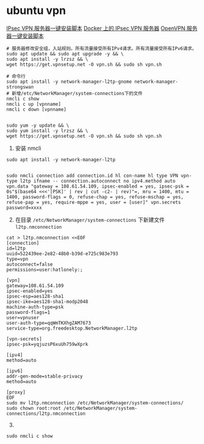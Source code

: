# ubuntu vpn

[IPsec VPN 服务器一键安装脚本](https://github.com/hwdsl2/setup-ipsec-vpn/blob/master/README-zh.md)
[Docker 上的 IPsec VPN 服务器](https://github.com/hwdsl2/docker-ipsec-vpn-server/blob/master/README-zh.md)
[OpenVPN 服务器一键安装脚本](https://github.com/hwdsl2/openvpn-install/blob/master/README-zh.md)
[](https://www.digitalocean.com/community/tutorials/how-to-set-up-an-ikev2-vpn-server-with-strongswan-on-ubuntu-20-04)
[](https://github.com/hwdsl2/setup-ipsec-vpn/blob/master/docs/ikev2-howto-zh.md#%E9%85%8D%E7%BD%AE-ikev2-vpn-%E5%AE%A2%E6%88%B7%E7%AB%AF)


```shell
# 服务器修改安全组，入站规则。所有流量接受所有IPv4请求。所有流量接受所有IPv6请求。
sudo apt update && sudo apt upgrade -y && \
sudo apt install -y lrzsz && \
wget https://get.vpnsetup.net -O vpn.sh && sudo sh vpn.sh

# 命令行
sudo apt install -y network-manager-l2tp-gnome network-manager-strongswan
# 新增/etc/NetworkManager/system-connections下的文件
nmcli c show
nmcli c up [vpnname]
nmcli c down [vpnname]


sudo yum -y update && \
sudo yum install -y lrzsz && \
wget https://get.vpnsetup.net -O vpn.sh && sudo sh vpn.sh
```

1. 安装 nmcli

```shell
sudo apt install -y network-manager-l2tp


sudo nmcli connection add connection.id hl con-name hl type VPN vpn-type l2tp ifname -- connection.autoconnect no ipv4.method auto vpn.data "gateway = 108.61.54.109, ipsec-enabled = yes, ipsec-psk = 0s"$(base64 <<<'[PSK]' | rev | cut -c2- | rev)"=, mru = 1400, mtu = 1400, password-flags = 0, refuse-chap = yes, refuse-mschap = yes, refuse-pap = yes, require-mppe = yes, user = [user]" vpn.secrets password=xxxx

```

2. 在目录 `/etc/NetworkManager/system-connections` 下新建文件 `l2tp.nmconnection`

```shell
cat > l2tp.nmconnection <<EOF
[connection]
id=l2tp
uuid=522439ee-2e82-48b0-b39d-e725c983e793
type=vpn
autoconnect=false
permissions=user:hatlonely:;

[vpn]
gateway=108.61.54.109
ipsec-enabled=yes
ipsec-esp=aes128-sha1
ipsec-ike=aes128-sha1-modp2048
machine-auth-type=psk
password-flags=1
user=vpnuser
user-auth-type=qqWmTKXhgZAM7673
service-type=org.freedesktop.NetworkManager.l2tp

[vpn-secrets]
ipsec-psk=yqjuzsP6xuUh759wXprk

[ipv4]
method=auto

[ipv6]
addr-gen-mode=stable-privacy
method=auto

[proxy]
EOF
sudo mv l2tp.nmconnection /etc/NetworkManager/system-connections/
sudo chown root:root /etc/NetworkManager/system-connections/l2tp.nmconnection
```

3. 

```
sudo nmcli c show
```
